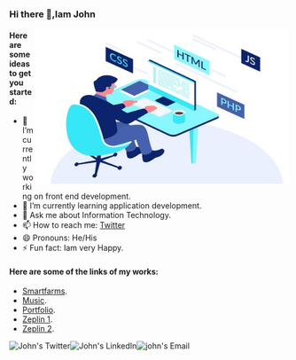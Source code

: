 ### Hi there 👋,Iam John

<img align="right" alt="JPG" src="https://github.com/johnthomasgithub/johnthomasgithub/blob/main/co.jpg?raw=true" width="460" height="280" />

#### Here are some ideas to get you started:

- 🔭 I’m currently working on front end development.
- 🌱 I’m currently learning application development.
- 💬 Ask me about Information Technology.
- 📫 How to reach me: [Twitter](https://twitter.com/John27942316?s=09)
- 😄 Pronouns: He/His
- ⚡ Fun fact: Iam very Happy.

#### Here are some of the links of my works:
 * [Smartfarms](https://johnthomasgithub.github.io/MiniProjects.io/Smartfarms).
 * [Music](https://johnthomasgithub.github.io/MiniProjects.io/music).
 * [Portfolio](https://johnthomasgithub.github.io/Portfolio.io/portfolio).
 * [Zeplin 1](https://johnthomasgithub.github.io/Tasks.io/Task%201/).
 * [Zeplin 2](https://johnthomasgithub.github.io/Tasks.io/Task%202/).
 
<a href="https://twitter.com/John27942316?s=09">
  <img align="left" alt="John's Twitter" src="https://img.icons8.com/bubbles/50/000000/twitter.png"/>
</a>

<a href="https://www.linkedin.com/in/john-thomas-505b0a1b5/">
  <img align="left" alt="John's LinkedIn" src="https://img.icons8.com/bubbles/50/000000/linkedin.png"/>
</a>

<a href="https://mail.google.com/mail/u/0/#inbox">
  <img align="left" alt="john's Email" src="https://img.icons8.com/bubbles/50/000000/gmail.png"/>
</a>

